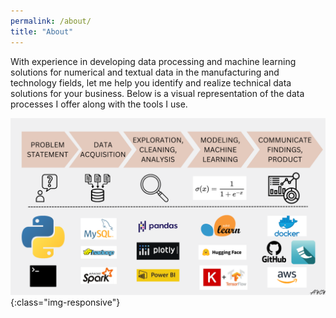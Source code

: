 ```yaml
---
permalink: /about/
title: "About"
---
```


With experience in developing data processing and machine learning solutions  for numerical and textual data in the manufacturing and technology fields, let me help you identify and realize technical data solutions for your business. Below is a visual representation of the data processes I offer along with the tools I use.


![aycy_skills](/assets/images/aycy_skills.png){:class="img-responsive"}